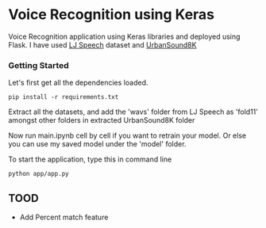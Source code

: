 # Voice Recognition using Keras
Voice Recognition application using Keras libraries and deployed using Flask.
I have used [LJ Speech](https://keithito.com/LJ-Speech-Dataset/) dataset and [UrbanSound8K](https://urbansounddataset.weebly.com/urbansound8k.html)

### Getting Started
Let's first get all the dependencies loaded.
```
pip install -r requirements.txt
```

Extract all the datasets, and add the 'wavs' folder from LJ Speech as 'fold11' amongst other folders in extracted UrbanSound8K folder

Now run main.ipynb cell by cell if you want to retrain your model. Or else you can use my saved model under the 'model' folder.

To start the application, type this in command line
```
python app/app.py
```


## TOOD
* Add Percent match feature
